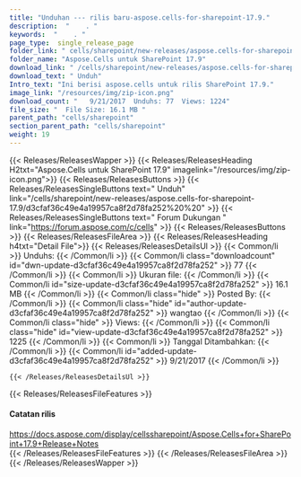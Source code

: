 ```yaml
---
title: "Unduhan --- rilis baru-aspose.cells-for-sharepoint-17.9." 
description:  "    . " 
keywords:  "    . " 
page_type:  single_release_page
folder_link: " cells/sharepoint/new-releases/aspose.cells-for-sharepoint-17.9/"
folder_name: "Aspose.Cells untuk SharePoint 17.9"
download_link: " /cells/sharepoint/new-releases/aspose.cells-for-sharepoint-17.9/d3cfaf36c49e4a19957ca8f2d78fa252"
download_text: " Unduh"
Intro_text: "Ini berisi aspose.cells untuk rilis SharePoint 17.9."
image_link: "/resources/img/zip-icon.png"
download_count: "   9/21/2017  Unduhs: 77  Views: 1224"
file_size: "  File Size: 16.1 MB "
parent_path: "cells/sharepoint"
section_parent_path: "cells/sharepoint"
weight: 19
---
```


{{< Releases/ReleasesWapper >}}
  {{< Releases/ReleasesHeading H2txt="Aspose.Cells untuk SharePoint 17.9" imagelink="/resources/img/zip-icon.png">}}
  {{< Releases/ReleasesButtons >}}
    {{< Releases/ReleasesSingleButtons text=" Unduh" link="/cells/sharepoint/new-releases/aspose.cells-for-sharepoint-17.9/d3cfaf36c49e4a19957ca8f2d78fa252%20%20" >}}
    {{< Releases/ReleasesSingleButtons text=" Forum Dukungan " link="https://forum.aspose.com/c/cells" >}}
  {{< Releases/ReleasesButtons >}}
  {{< Releases/ReleasesFileArea >}}
    {{< Releases/ReleasesHeading h4txt="Detail File">}}
    {{< Releases/ReleasesDetailsUl >}}
            {{< Common/li  >}} Unduhs: {{< /Common/li >}} 
      {{< Common/li class="downloadcount" id="dwn-update-d3cfaf36c49e4a19957ca8f2d78fa252" >}} 77 {{< /Common/li >}} 
      {{< Common/li  >}} Ukuran file: {{< /Common/li >}} 
      {{< Common/li id="size-update-d3cfaf36c49e4a19957ca8f2d78fa252" >}} 16.1 MB {{< /Common/li >}} 
      {{< Common/li  class="hide" >}} Posted By: {{< /Common/li >}} 
      {{< Common/li class="hide" id="author-update-d3cfaf36c49e4a19957ca8f2d78fa252" >}} wangtao {{< /Common/li >}} 
      {{< Common/li class="hide"  >}} Views: {{< /Common/li >}} 
      {{< Common/li class="hide" id="view-update-d3cfaf36c49e4a19957ca8f2d78fa252" >}} 1225 {{< /Common/li >}} 
      {{< Common/li  >}} Tanggal Ditambahkan: {{< /Common/li >}} 
      {{< Common/li id="added-update-d3cfaf36c49e4a19957ca8f2d78fa252" >}} 9/21/2017 {{< /Common/li >}} 

    {{< /Releases/ReleasesDetailsUl >}}

  {{< Releases/ReleasesFileFeatures >}}
      <h4>Catatan rilis</h4><div><a href="https://docs.aspose.com/display/cellssharepoint/Aspose.Cells+for+SharePoint+17.9+Release+Notes">https://docs.aspose.com/display/cellssharepoint/Aspose.Cells+for+SharePoint+17.9+Release+Notes</a></div>
  {{< /Releases/ReleasesFileFeatures >}}
 {{< /Releases/ReleasesFileArea >}}
{{< /Releases/ReleasesWapper >}}


